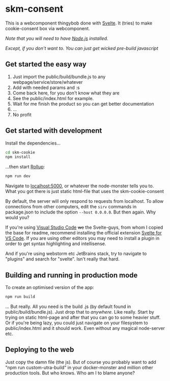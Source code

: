 # skm-consent

This is a webcomponent thingybob done with [Svelte](https://svelte.dev). It (tries) to make cookie-consent box via webcomponent. 


*Note that you will need to have [Node.js](https://nodejs.org) installed.*

*Except, if you don't want to. You can just get wicked pre-build javascript*
## Get started the easy way

1. Just import the public/build/bundle.js to any webpage/service/store/whatever
2. Add <skm-consent> with needed params and <skm-cookie>:s
3. Come back here, for you don't know what they are
4. See the public/index.html for example.
5. Wait for me finish the product so you can get better documentation
6. ...
7. No profit


## Get started with development

Install the dependencies...

```bash
cd skm-cookie
npm install
```

...then start [Rollup](https://rollupjs.org):

```bash
npm run dev
```

Navigate to [localhost:5000](http://localhost:5000), or whatever the node-monster tells you to. What you got there is just static html-file that uses the skm-cookie-consent 

By default, the server will only respond to requests from localhost. To allow connections from other computers, edit the `sirv` commands in package.json to include the option `--host 0.0.0.0`. But then again. Why would you?

If you're using [Visual Studio Code](https://code.visualstudio.com/) ~~we~~ the Svelte-guys, from whom I copied the base for readme, recommend installing the official extension [Svelte for VS Code](https://marketplace.visualstudio.com/items?itemName=svelte.svelte-vscode). If you are using other editors you may need to install a plugin in order to get syntax highlighting and intellisense.

And if you're using webstorm etc JetBrains stack, try to navigate to "plugins" and search for "svelte". Isn't really that hard.

## Building and running in production mode

To create an optimised version of the app:

```bash
npm run build
```

... But really. All you need is the build .js (by default found in public/build/bundle.js). Just drop that to _anywhere_. Like really. Start by trying on static html-page and after that you can go to some heavier stuff. Or if you're being lazy, you could just navigate on your filesystem to public/index.html and it should work. Even without any magical node-server etc.


## Deploying to the web

Just copy the damn file (the js). But of course you probably want to add "npm run custom-utra-build" in your docker-monster and million other production tools. But who knows. Who am I to blame anyone? 

